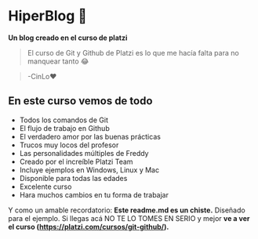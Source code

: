 # HiperBlog 💚
**Un blog creado en el curso de platzi**

>El curso de Git y Github de Platzi es lo que me hacía falta para no manquear tanto 😂

>-CinLo❤

## En este curso vemos de todo

- Todos los comandos de Git
- El flujo de trabajo en Github
- El verdadero amor por las buenas prácticas
- Trucos muy locos del profesor
- Las personalidades múltiples de Freddy
- Creado por el increíble Platzi Team
- Incluye ejemplos en Windows, Linux y Mac
- Disponible para todas las edades
- Excelente curso
- Hara muchos cambios en tu forma de trabajar

Y como un amable recordatorio: **Este readme.md es un chiste.** Diseñado para el ejemplo. Si llegas acá NO TE LO TOMES EN SERIO y mejor **ve a ver el curso (https://platzi.com/cursos/git-github/).**
